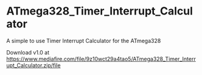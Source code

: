 # ATmega328_Timer_Interrupt_Calculator
A simple to use Timer Interrupt Calculator for the ATmega328

Download v1.0 at https://www.mediafire.com/file/9z10wct29a4tao5/ATmega328_Timer_Interrupt_Calculator.zip/file

